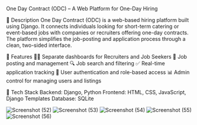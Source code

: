 One Day Contract (ODC) – A Web Platform for One-Day Hiring

📄 Description
One Day Contract (ODC) is a web-based hiring platform built using Django. It connects individuals looking for short-term catering or event-based jobs with companies or recruiters offering one-day contracts. The platform simplifies the job-posting and application process through a clean, two-sided interface.

🚀 Features
🧑‍💼 Separate dashboards for Recruiters and Job Seekers
📄 Job posting and management
🔍 Job search and filtering
✅ Real-time application tracking
🔐 User authentication and role-based access
📊 Admin control for managing users and listings

🔧 Tech Stack
Backend: Django, Python
Frontend: HTML, CSS, JavaScript, Django Templates
Database: SQLite 


![Screenshot (52)](https://github.com/user-attachments/assets/41c67f01-8278-4ac4-bebc-eea203284b47)
![Screenshot (53)](https://github.com/user-attachments/assets/fa14fac9-ff64-4144-a8a3-842da5cf610b)
![Screenshot (54)](https://github.com/user-attachments/assets/879955d3-a825-4f93-9998-e8451048e4c1)
![Screenshot (55)](https://github.com/user-attachments/assets/6e5bf46d-9af2-4205-bc25-5abdd8aa55b2)
![Screenshot (56)](https://github.com/user-attachments/assets/606e307f-01ad-4906-a2e4-5040e62a7748)
